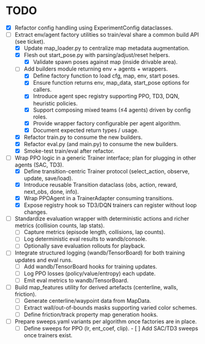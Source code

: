 # TODO

- [x] Refactor config handling using ExperimentConfig dataclasses.
- [ ] Extract env/agent factory utilities so train/eval share a common build API (see ticket).
  - [x] Update map_loader.py to centralize map metadata augmentation.
  - [x] Flesh out start_pose.py with parsing/adjust/reset helpers.
    - [x] Validate spawn poses against map (inside drivable area).
  - [ ] Add builders module returning env + agents + wrappers.
    - [x] Define factory function to load cfg, map, env, start poses.
    - [x] Ensure function returns env, map_data, start_pose options for callers.
    - [x] Introduce agent spec registry supporting PPO, TD3, DQN, heuristic policies.
    - [x] Support composing mixed teams (≤4 agents) driven by config roles.
    - [x] Provide wrapper factory configurable per agent algorithm.
    - [x] Document expected return types / usage.
  - [x] Refactor train.py to consume the new builders.
  - [x] Refactor eval.py (and main.py) to consume the new builders.
  - [x] Smoke-test train/eval after refactor.
- [ ] Wrap PPO logic in a generic Trainer interface; plan for plugging in other agents (SAC, TD3).
  - [x] Define transition-centric Trainer protocol (select_action, observe, update, save/load).
  - [x] Introduce reusable Transition dataclass (obs, action, reward, next_obs, done, info).
  - [x] Wrap PPOAgent in a TrainerAdapter consuming transitions.
  - [x] Expose registry hook so TD3/DQN trainers can register without loop changes.
- [ ] Standardize evaluation wrapper with deterministic actions and richer metrics (collision counts, lap stats).
  - [ ] Capture metrics (episode length, collisions, lap counts).
  - [ ] Log deterministic eval results to wandb/console.
  - [ ] Optionally save evaluation rollouts for playback.
- [ ] Integrate structured logging (wandb/TensorBoard) for both training updates and eval runs.
  - [ ] Add wandb/TensorBoard hooks for training updates.
  - [ ] Log PPO losses (policy/value/entropy) each update.
  - [ ] Emit eval metrics to wandb/TensorBoard.
- [ ] Build map_features utility for derived artefacts (centerline, walls, friction).
  - [ ] Generate centerline/waypoint data from MapData.
  - [ ] Extract wall/out-of-bounds masks supporting varied color schemes.
  - [ ] Define friction/track property map generation hooks.
- [ ] Prepare sweeps.yaml variants per algorithm once factories are in place.
  - [ ] Define sweeps for PPO (lr, ent_coef, clip).
            - [ ] Add SAC/TD3 sweeps once trainers exist.
